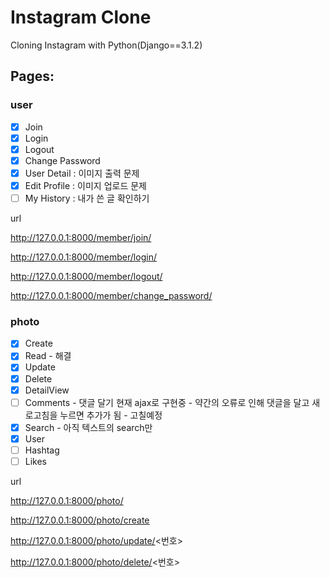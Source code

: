 # Instagram Clone

Cloning Instagram with Python(Django==3.1.2)

## Pages:

### user
- [x] Join
- [x] Login
- [x] Logout
- [x] Change Password
- [x] User Detail : 이미지 출력 문제
- [x] Edit Profile : 이미지 업로드 문제
- [ ] My History : 내가 쓴 글 확인하기

url

http://127.0.0.1:8000/member/join/

http://127.0.0.1:8000/member/login/

http://127.0.0.1:8000/member/logout/

http://127.0.0.1:8000/member/change_password/


### photo
- [x] Create
- [x] Read - 해결
- [x] Update
- [x] Delete
- [x] DetailView
- [ ] Comments - 댓글 달기 현재 ajax로 구현중 - 약간의 오류로 인해 댓글을 달고 새로고침을 누르면 추가가 됨 - 고칠예정
- [x] Search - 아직 텍스트의 search만
- [x] User 
- [ ] Hashtag
- [ ] Likes

url

http://127.0.0.1:8000/photo/

http://127.0.0.1:8000/photo/create

http://127.0.0.1:8000/photo/update/<번호>

http://127.0.0.1:8000/photo/delete/<번호>


